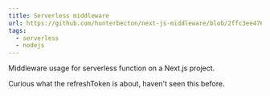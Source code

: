 ```yaml
---
title: Serverless middleware
url: https://github.com/hunterbecton/next-js-middleware/blob/2ffc3ee4768f7604c26b958a8ed135ad81ab497e/middleware/withProtect.js
tags:
  - serverless
  - nodejs
---
```


Middleware usage for serverless function on a Next.js project.

Curious what the refreshToken is about, haven't seen this before.
